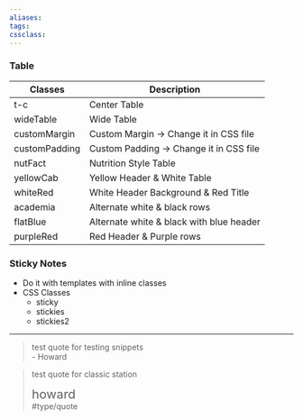 ```yaml
---
aliases:
tags: 
cssclass:  
---
```


### Table 
| Classes       | Description                              |
| ------------- | ---------------------------------------- |
| t-c           | Center Table                             |
| wideTable     | Wide Table                               |
| customMargin  | Custom Margin → Change it in CSS file    |
| customPadding | Custom Padding → Change it in CSS file   |
| nutFact       | Nutrition Style Table                    |
| yellowCab     | Yellow Header & White Table              |
| whiteRed      | White Header Background & Red Title      |
| academia      | Alternate white & black rows             |
| flatBlue      | Alternate white & black with blue header |
| purpleRed    |  Red Header & Purple rows                                        |


### Sticky Notes
- Do it with templates with inline classes
- CSS Classes
	- sticky
	- stickies
	- stickies2

---

> test quote for testing snippets\
> \- Howard

> test quote for classic station 
> <div class="signature"> <span style="font-size:22px"> howard</span> </div>
> #type/quote 




